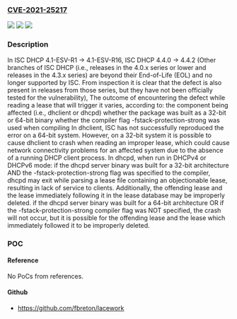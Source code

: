 ### [CVE-2021-25217](https://cve.mitre.org/cgi-bin/cvename.cgi?name=CVE-2021-25217)
![](https://img.shields.io/static/v1?label=Product&message=ISC%20DHCP&color=blue)
![](https://img.shields.io/static/v1?label=Version&message=4.1%20ESV%3C%204.1-ESV-R16-P1%20&color=brighgreen)
![](https://img.shields.io/static/v1?label=Vulnerability&message=Program%20code%20used%20by%20the%20ISC%20DHCP%20package%20to%20read%20and%20parse%20stored%20leases%20has%20a%20defect%20that%20can%20be%20exploited%20by%20an%20attacker%20to%20cause%20one%20of%20several%20undesirable%20outcomes%2C%20depending%20on%20the%20component%20attacked%20and%20the%20way%20in%20which%20it%20was%20compiled.%20%20Because%20of%20a%20discrepancy%20between%20the%20code%20which%20handles%20encapsulated%20option%20information%20in%20leases%20transmitted%20%22on%20the%20wire%22%20and%20the%20code%20which%20reads%20and%20parses%20lease%20information%20after%20it%20has%20been%20written%20to%20disk%20storage%2C%20it%20is%20potentially%20possible%20for%20an%20attacker%20to%20deliberately%20cause%20a%20situation%20where%3A%20%20%20%20%20%20dhcpd%2C%20while%20running%20in%20DHCPv4%20or%20DHCPv6%20mode%2C%20or%20%20%20%20%20dhclient%2C%20the%20ISC%20DHCP%20client%20implementation%20%20will%20attempt%20to%20read%20a%20stored%20lease%20that%20contains%20option%20information%20which%20will%20trigger%20a%20bug%20in%20the%20option%20parsing%20code.%20%20Affects%20ISC%20DHCP%204.1-ESV-R1%20-%3E%204.1-ESV-R16%2C%20ISC%20DHCP%204.4.0%20-%3E%204.4.2.%20Other%20branches%20of%20ISC%20DHCP%20(i.e.%2C%20releases%20in%20the%204.0.x%20series%20or%20lower%20and%20releases%20in%20the%204.3.x%20series)%20are%20beyond%20their%20End-of-Life%20(EOL)%20and%20no%20longer%20supported%20by%20ISC.%20From%20inspection%20it%20is%20clear%20that%20the%20defect%20is%20also%20present%20in%20releases%20from%20those%20series%2C%20but%20they%20have%20not%20been%20officially%20tested%20for%20the%20vulnerability.%20%20Affects%20both%20dhcpd%20(server)%20and%20dhcpcd%20(client).&color=brighgreen)

### Description

In ISC DHCP 4.1-ESV-R1 -> 4.1-ESV-R16, ISC DHCP 4.4.0 -> 4.4.2 (Other branches of ISC DHCP (i.e., releases in the 4.0.x series or lower and releases in the 4.3.x series) are beyond their End-of-Life (EOL) and no longer supported by ISC. From inspection it is clear that the defect is also present in releases from those series, but they have not been officially tested for the vulnerability), The outcome of encountering the defect while reading a lease that will trigger it varies, according to: the component being affected (i.e., dhclient or dhcpd) whether the package was built as a 32-bit or 64-bit binary whether the compiler flag -fstack-protection-strong was used when compiling In dhclient, ISC has not successfully reproduced the error on a 64-bit system. However, on a 32-bit system it is possible to cause dhclient to crash when reading an improper lease, which could cause network connectivity problems for an affected system due to the absence of a running DHCP client process. In dhcpd, when run in DHCPv4 or DHCPv6 mode: if the dhcpd server binary was built for a 32-bit architecture AND the -fstack-protection-strong flag was specified to the compiler, dhcpd may exit while parsing a lease file containing an objectionable lease, resulting in lack of service to clients. Additionally, the offending lease and the lease immediately following it in the lease database may be improperly deleted. if the dhcpd server binary was built for a 64-bit architecture OR if the -fstack-protection-strong compiler flag was NOT specified, the crash will not occur, but it is possible for the offending lease and the lease which immediately followed it to be improperly deleted.

### POC

#### Reference
No PoCs from references.

#### Github
- https://github.com/fbreton/lacework


